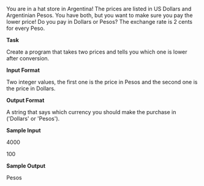 You are in a hat store in Argentina! The prices are listed in US Dollars and Argentinian Pesos. You have both, but you want to make sure you pay the lower price! Do you pay in Dollars or Pesos? The exchange rate is 2 cents for every Peso.

**Task**

Create a program that takes two prices and tells you which one is lower after conversion.

**Input Format**

Two integer values, the first one is the price in Pesos and the second one is the price in Dollars.

**Output Format**

A string that says which currency you should make the purchase in ('Dollars' or 'Pesos').

**Sample Input**

4000

100

**Sample Output**

Pesos